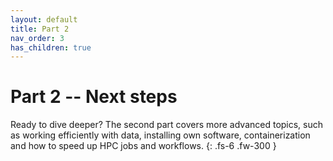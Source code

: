 ```yaml
---
layout: default
title: Part 2
nav_order: 3
has_children: true
---
```


# Part 2 -- Next steps

Ready to dive deeper? The second part covers more advanced topics, such as
working efficiently with data, installing own software, containerization
and how to speed up HPC jobs and workflows.
{: .fs-6 .fw-300 }
